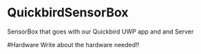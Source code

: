 # QuickbirdSensorBox
SensorBox that goes with our Quickbird UWP app and and Server

#Hardware
Write about the hardware needed!! 
